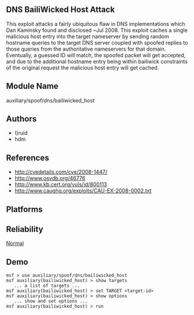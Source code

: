 ## DNS BailiWicked Host Attack

This exploit attacks a fairly ubiquitous flaw in DNS 
implementations which Dan Kaminsky found and disclosed ~Jul 
2008. This exploit caches a single malicious host entry into 
the target nameserver by sending random hostname queries to 
the target DNS server coupled with spoofed replies to those 
queries from the authoritative nameservers for that domain. 
Eventually, a guessed ID will match, the spoofed packet will 
get accepted, and due to the additional hostname entry being 
within bailiwick constraints of the original request the 
malicious host entry will get cached.


## Module Name
auxiliary/spoof/dns/bailiwicked_host

## Authors
* I)ruid
* hdm


## References
* http://cvedetails.com/cve/2008-1447/
* http://www.osvdb.org/46776
* http://www.kb.cert.org/vuls/id/800113
* http://www.caughq.org/exploits/CAU-EX-2008-0002.txt




## Platforms


## Reliability
[Normal](https://github.com/rapid7/metasploit-framework/wiki/Exploit-Ranking)

## Demo

```
msf > use auxiliary/spoof/dns/bailiwicked_host
msf auxiliary(bailiwicked_host) > show targets
   ... a list of targets ...
msf auxiliary(bailiwicked_host) > set TARGET <target-id>
msf auxiliary(bailiwicked_host) > show options
   ... show and set options ...
msf auxiliary(bailiwicked_host) > run
```
    
    